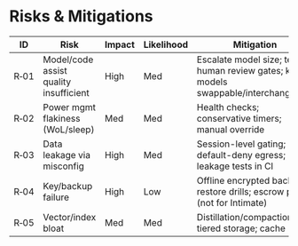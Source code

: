 # Risks & Mitigations

| ID | Risk | Impact | Likelihood | Mitigation |
| --- | --- | --- | --- | --- |
| R‑01 | Model/code assist quality insufficient | High | Med | Escalate model size; tests; human review gates; keep models swappable/interchangeable |
| R‑02 | Power mgmt flakiness (WoL/sleep) | Med | Med | Health checks; conservative timers; manual override |
| R‑03 | Data leakage via misconfig | High | Med | Session-level gating; default-deny egress; leakage tests in CI |
| R‑04 | Key/backup failure | High | Low | Offline encrypted backups; restore drills; escrow policy (not for Intimate) |
| R‑05 | Vector/index bloat | Med | Med | Distillation/compaction; tiered storage; cache |

